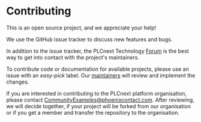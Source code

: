 # Contributing

 This is an open source project, and we appreciate your help!

 We use the GitHub issue tracker to discuss new features and bugs.

 In addition to the issue tracker, the PLCnext Technology [Forum](https://www.plcnext-community.net/index.php?option=com_easydiscuss&view=categories&Itemid=221&lang=en) is the best way to get into contact with the project's maintainers.

 To contribute code or documentation for available projects, please use an issue with an *easy-pick* label.
 Our [maintainers](MAINTAINERS.md) will review and implement the changes.

 If you are interested in contributing to the PLCnext platform organisation, please contact CommunityExamples@phoenixcontact.com.
 After reviewing, we will decide together, if your project will be forked from our organisation or if you get a member and transfer the repository to the organisation.
